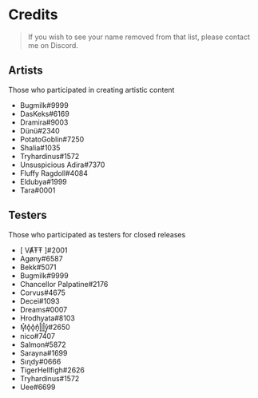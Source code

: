 # Credits
> If you wish to see your name removed from that list, please contact me on Discord.

## Artists
Those who participated in creating artistic content
- Bugmilk#9999
- DasKeks#6169
- Dramira#9003
- Dünü#2340
- PotatoGoblin#7250
- Shalia#1035
- Tryhardinus#1572
- Unsuspicious Adira#7370
- Fluffy Ragdoll#4084
- Eldubya#1999
- Tara#0001

## Testers
Those who participated as testers for closed releases
- [ VȺŦŦ ]#2001
- Agøny#6587
- Bekk#5071
- Bugmilk#9999
- Chancellor Palpatine#2176
- Corvus#4675
- Decei#1093
- Dreams#0007
- Hrodhyata#8103
- M͓̽o͓̽o͓̽n͓̽l͓̽i͓̽l͓̽y͓̽#2650
- nico#7407
- Salmon#5872
- Sarayna#1699
- Sιɳdy#0666
- TigerHellfigh#2626
- Tryhardinus#1572
- Uee#6699